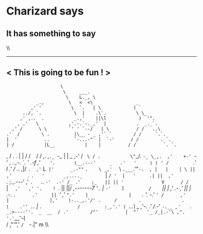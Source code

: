 # Charizard says

## It has something to say

 \\\
 ___________________________
< This is going to be fun ! >
 ---------------------------
                        \
                         \     ___.
                          \    L._, \
               _.,         \   <  <\                _
             ,' '           \  `.   | \            ( `
          ../, `.            \  |    .\`.           \ \_
         ,' ,..  .           _.,'    ||\l            )  '".
        , ,'   \           ,'.-.`-._,'  |           .  _._`.
      ,' /      \ \        `' ' `--/   | \          / /   ..\
    .'  /        \ .         |\__ - _ ,'` `        / /     `.`.
    |  '          ..         `-...-"  |  `-'      / /        . `.
    | /           |L__           |    |          / /          `. `.
   , /            .   .          |    |         / /             ` `
  / /          ,. ,`._ `-_       |    |  _   ,-' /               ` \
 / .           \"`_/. `-_ \_,.  ,'    +-' `-'  _,        ..,-.    \`.
  '         .-f    ,'   `    '.       \__.---'     _   .'   '     \ \
' /          `.'    l     .' /          \..      ,_|/   `.  ,'`     L`
|'      _.-""` `.    \ _,'  `            \ `.___`.'"`-.  , |   |    | \
||    ,'      `. `.   '       _,...._        `  |    `/ '  |   '     .|
||  ,'          `. ;.,.---' ,'       `.   `.. `-'  .-' /_ .'    ;_   ||
|| '              V      / /           `   | `   ,'   ,' '.    !  `. ||
||/            _,-------7 '              . |  `-'    l         /    `||
 |          ,' .-   ,' ||               | .-.        `.      .'     ||
 `'        ,'    `".'    |               |    `.        '. -.'       `'
          /      ,'      |               |,'    \-.._,.'/'
          .     /        .               .       \    .''
        .`.    |         `.             /         :_,'.'
          \ `...\   _     ,'-.        .'         /_.-'
           `-.__ `,  `'   .  _.>----''.  _  __  /
                .'        /"'          |  "'   '_
               /_|.-'\ ,".             '.'`__'-( \
                 / ,"'"\,'               `/  `-.|" m
\\\